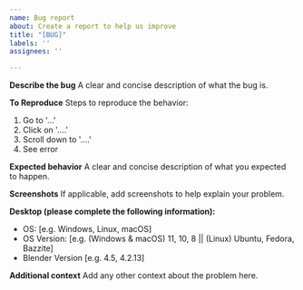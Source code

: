 ```yaml
---
name: Bug report
about: Create a report to help us improve
title: "[BUG]"
labels: ''
assignees: ''

---
```


**Describe the bug**
A clear and concise description of what the bug is.

**To Reproduce**
Steps to reproduce the behavior:
1. Go to '...'
2. Click on '....'
3. Scroll down to '....'
4. See error

**Expected behavior**
A clear and concise description of what you expected to happen.

**Screenshots**
If applicable, add screenshots to help explain your problem.

**Desktop (please complete the following information):**
 - OS: [e.g. Windows, Linux, macOS]
 - OS Version: [e.g. (Windows & macOS) 11, 10, 8 || (Linux) Ubuntu, Fedora, Bazzite]
 - Blender Version [e.g. 4.5, 4.2.13]

**Additional context**
Add any other context about the problem here.

